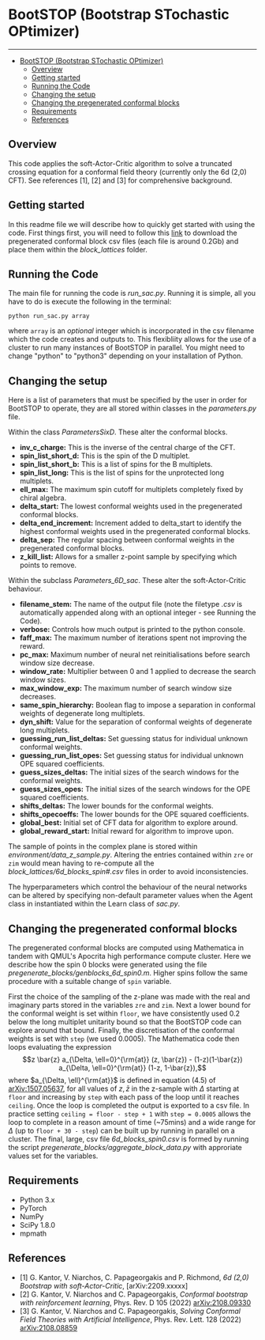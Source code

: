 # BootSTOP (Bootstrap STochastic OPtimizer)

---
<!-- TOC -->
* [BootSTOP (Bootstrap STochastic OPtimizer)](#bootstop--bootstrap-stochastic-optimizer-)
  * [Overview](#overview)
  * [Getting started](#getting-started)
  * [Running the Code](#running-the-code)
  * [Changing the setup](#changing-the-setup)
  * [Changing the pregenerated conformal blocks](#changing-the-pregenerated-conformal-blocks)
  * [Requirements](#requirements)
  * [References](#references)
<!-- TOC -->

## Overview
This code applies the soft-Actor-Critic algorithm to solve a truncated crossing equation 
for a conformal field theory (currently only the 6d (2,0) CFT). See references [1], [2] and [3] for comprehensive background.

## Getting started

In this readme file we will describe how to quickly get started with using the
code. First things first, you will need to follow this [link](https://drive.google.com/drive/folders/1XwQmNnuCCUlXqT9MFmFNyFdTS_Ob_2lM?usp=sharing)
to download the pregenerated conformal block csv files (each file is around 0.2Gb) and place them within the *block_lattices* 
folder.

## Running the Code

The main file for running the code is *run_sac.py*. Running it is simple, all you have to do is execute the following in the terminal:

`python run_sac.py array`

where `array` is an _optional_ integer which is incorporated in the csv filename 
which the code creates and outputs to. This flexibliity allows for the use of a cluster to 
run many instances of BootSTOP in parallel.
You might need to change "python" to "python3" depending on your installation of
Python.

## Changing the setup

Here is a list of parameters that must be specified by the user in order for BootSTOP to operate, they are all stored 
within classes in the *parameters.py* file.

Within the class *ParametersSixD*. These alter the conformal blocks.
- **inv_c_charge:** This is the inverse of the central charge of the CFT.
- **spin_list_short_d:** This is the spin of the D multiplet.
- **spin_list_short_b:** This is a list of spins for the B multiplets.
- **spin_list_long:** This is the list of spins for the unprotected long multiplets. 
- **ell_max:** The maximum spin cutoff for multiplets completely fixed by chiral algebra.
- **delta_start:** The lowest conformal weights used in the pregenerated conformal blocks. 
- **delta_end_increment:** Increment added to delta_start to identify the highest conformal weights used 
in the pregenerated conformal blocks.
- **delta_sep:** The regular spacing between conformal weights in the pregenerated conformal blocks.
- **z_kill_list:** Allows for a smaller z-point sample by specifying which points to remove.


Within the subclass *Parameters_6D_sac*. These alter the soft-Actor-Critic behaviour.
- **filename_stem:** The name of the output file (note the filetype *.csv* is automatically appended along with an 
optional integer - see Running the Code).
- **verbose:** Controls how much output is printed to the python console.
- **faff_max:** The maximum number of iterations spent not improving the reward.
- **pc_max:** Maximum number of neural net reinitialisations before search window size decrease.
- **window_rate:** Multiplier between 0 and 1 applied to decrease the search window sizes.
- **max_window_exp:** The maximum number of search window size decreases.
- **same_spin_hierarchy:** Boolean flag to impose a separation in conformal weights of degenerate long multiplets.
- **dyn_shift:** Value for the separation of conformal weights of degenerate long multiplets.
- **guessing_run_list_deltas:** Set guessing status for individual unknown conformal weights.
- **guessing_run_list_opes:** Set guessing status for individual unknown OPE squared coefficients.
- **guess_sizes_deltas:** The initial sizes of the search windows for the conformal weights.
- **guess_sizes_opes:** The initial sizes of the search windows for the OPE squared coefficients.
- **shifts_deltas:** The lower bounds for the conformal weights.
- **shifts_opecoeffs:** The lower bounds for the OPE squared coefficients.
- **global_best:** Initial set of CFT data for algorithm to explore around.
- **global_reward_start:** Initial reward for algorithm to improve upon.

The sample of points in the complex plane is stored within *environment/data_z_sample.py*. Altering the entries 
contained within `zre` or `zim` would mean having to re-compute all the *block_lattices/6d_blocks_spin#.csv* files in 
order to avoid inconsistencies.

The hyperparameters which control the behaviour of the neural networks can be altered by specifying non-default 
parameter values when the Agent class in instantiated within the Learn class of *sac.py*. 

## Changing the pregenerated conformal blocks 

The pregenerated conformal blocks are computed using Mathematica in tandem with QMUL's Apocrita high performance
compute cluster. Here we describe how the spin 0 blocks were generated using the file 
*pregenerate_blocks/genblocks_6d_spin0.m*. Higher spins follow the same procedure 
with a suitable change of `spin` variable. 

First the choice of the sampling of the z-plane was made with the real and imaginary parts stored in the variables
`zre` and `zim`. Next a lower bound for the conformal weight is set within `floor`, we have consistently used 0.2 below 
the long multiplet unitarity bound so that the BootSTOP code can explore around that bound. Finally, the discretisation
of the conformal weights is set with `step` (we used 0.0005). The Mathematica code then loops evaluating the expression $$z \bar{z} a_{\Delta, \ell=0}^{\rm{at}} (z, \bar{z}) - (1-z)(1-\bar{z}) a_{\Delta, \ell=0}^{\rm{at}} (1-z, 1-\bar{z}),$$ where $a_{\Delta, \ell}^{\rm{at}}$ is defined in equation (4.5) of [arXiv:1507.05637](https://arxiv.org/pdf/1507.05637.pdf),
for all values of $z, \bar{z}$ in the z-sample with $\Delta$ starting at `floor` and increasing by `step` with 
each pass of the loop until it reaches `ceiling`. Once the loop is completed the output is exported to a csv file.
In practice setting `ceiling = floor - step + 1` with `step = 0.0005` allows the loop to complete in a reason amount
of time (~75mins) and a wide range for $\Delta$ (up to `floor + 30 - step`) can be built up by running in parallel on a 
cluster. The final, large, csv file *6d_blocks_spin0.csv* is formed by running the script 
*pregenerate_blocks/aggregate_block_data.py* with approriate values set for the variables.

## Requirements

- Python 3.x
- PyTorch
- NumPy
- SciPy 1.8.0
- mpmath

## References

- [1] G. Kantor, V. Niarchos, C. Papageorgakis and P. Richmond,
*6d (2,0) Bootstrap with soft-Actor-Critic*, [arXiv:2209.xxxxx]
- [2] G. Kantor, V. Niarchos and C. Papageorgakis,
*Conformal bootstrap with reinforcement learning*,
Phys. Rev. D 105 (2022) [arXiv:2108.09330](https://arxiv.org/abs/2108.09330)
- [3] G. Kantor, V. Niarchos and C. Papageorgakis,
*Solving Conformal Field Theories with Artificial Intelligence*,
Phys. Rev. Lett. 128 (2022) [arXiv:2108.08859](https://arxiv.org/abs/2108.08859)